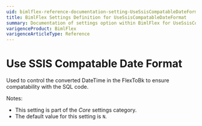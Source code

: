 ```yaml
---
uid: bimlflex-reference-documentation-setting-UseSsisCompatableDateFormat
title: BimlFlex Settings Definition for UseSsisCompatableDateFormat
summary: Documentation of settings option within BimlFlex for UseSsisCompatableDateFormat
varigenceProduct: BimlFlex
varigenceArticleType: Reference
---
```


# Use SSIS Compatable Date Format

Used to control the converted DateTime in the FlexToBk to ensure compatability with the SQL code. 

Notes:

* This setting is part of the *Core* settings category.
* The default value for this setting is `N`.